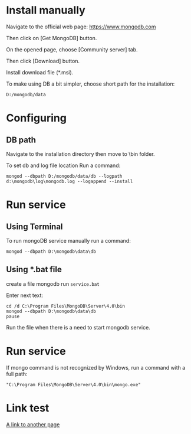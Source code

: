# Install manually
Navigate to the official web page: https://www.mongodb.com

Then click on [Get MongoDB] button.

On the opened page, choose [Community server] tab.

Then click [Download] button.

Install download file (*.msi).

To make using DB a bit simpler, choose short path for the installation:

`D:/mongodb/data`


# Configuring
## DB path
Navigate to the installation directory then move to \bin folder.

To set db and log file location Run a command:

```
mongod --dbpath D:/mongodb/data/db --logpath d:\mongodb\log\mongodb.log --logappend --install
```

# Run service
## Using Terminal
To run mongoDB service manually run a command:

`mongod --dbpath D:\mongodb\data\db`

## Using \*.bat file
create a file mongodb run `service.bat`

Enter next text:
```
cd /d C:\Program Files\MongoDB\Server\4.0\bin
mongod --dbpath D:\mongodb\data\db
pause
```
Run the file when there is a need to start mongodb service.


# Run service
If mongo command is not recognized by Windows, run a command with a full path:

`"C:\Program Files\MongoDB\Server\4.0\bin\mongo.exe"`

# Link test
[A link to another page](https://github.com/FantomNexx/pages-mongodb/edit/master/linkpage.md)
